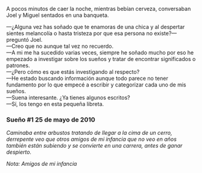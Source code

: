 A pocos minutos de caer la noche, mientras bebían cerveza, conversaban Joel y Miguel sentados en una banqueta.

—¿Alguna vez has soñado que te enamoras de una chica y al despertar sientes melancolía o hasta tristeza por que esa persona no existe?—preguntó Joel.  
—Creo que no aunque tal vez no recuerdo.    
—A mi me ha sucedido varias veces, siempre he soñado mucho por eso he empezado a investigar sobre los sueños y tratar de encontrar significados o patrones.    
—¿Pero cómo es que estás investigando al respecto?  
—He estado buscando información aunque todo parece no tener fundamento por lo que empecé a escribir y categorizar cada uno de mis sueños.  
—Suena interesante. ¿Ya tienes algunos escritos?    
—Sí, los tengo en esta pequeña libreta.

### Sueño #1 25 de mayo de 2010

*Caminaba entre arbustos tratando de llegar a la cima de un cerro, derrepente veo que otros amigos de mi infancia que no veo en años también están subiendo y se convierte en una carrera, antes de ganar despierto.*

*Nota: Amigos de mi infancia*
